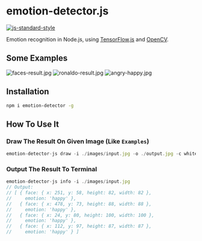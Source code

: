 # emotion-detector.js
[![js-standard-style](https://img.shields.io/badge/code%20style-standard-brightgreen.svg)](http://standardjs.com/)

Emotion recognition in Node.js, using [TensorFlow.js](https://js.tensorflow.org/) and [OpenCV](https://github.com/justadudewhohacks/opencv4nodejs).

## Some Examples

![faces-result.jpg](http://dn-cnode.qbox.me/FtE1eFwzKZJI8OhkvgIMD5eHaERx)
![ronaldo-result.jpg](http://dn-cnode.qbox.me/FhndmCXXRbDPQg6z_ONA-P6zta0E)
![angry-happy.jpg](http://dn-cnode.qbox.me/FoZG8X6nI66-ER9eJhp0qEPXJHYE)
## Installation

```sh
npm i emotion-detector -g
```

## How To Use It

### Draw The Result On Given Image (Like `Examples`)

```js
emotion-detector-js draw -i ./images/input.jpg -o ./output.jpg -c white
```

### Output The Result To Terminal

```js
emotion-detector-js info -i ./images/input.jpg
// Output:
// [ { face: { x: 251, y: 58, height: 82, width: 82 },
//     emotion: 'happy' },
//   { face: { x: 478, y: 73, height: 88, width: 88 },
//     emotion: 'happy' },
//   { face: { x: 24, y: 80, height: 100, width: 100 },
//     emotion: 'happy' },
//   { face: { x: 112, y: 97, height: 87, width: 87 },
//     emotion: 'happy' } ]
```

